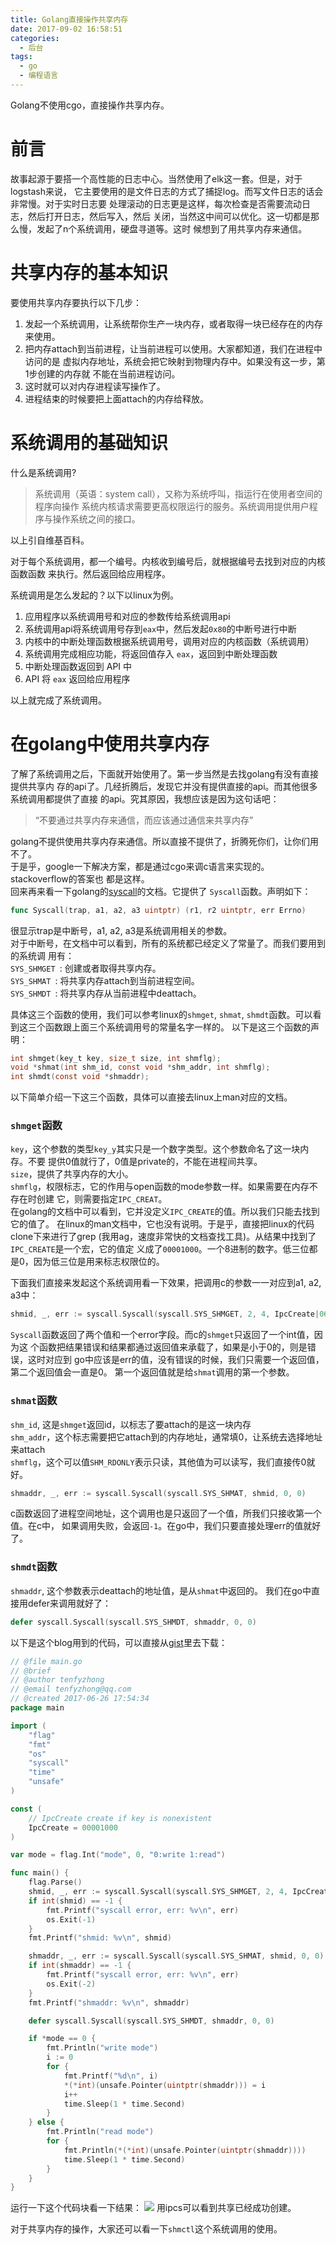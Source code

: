 ```yaml
---
title: Golang直接操作共享内存
date: 2017-09-02 16:58:51
categories: 
  - 后台
tags:
  - go
  - 编程语言
---
```


Golang不使用cgo，直接操作共享内存。

<!-- more -->

# 前言
故事起源于要搭一个高性能的日志中心。当然使用了elk这一套。但是，对于logstash来说，
它主要使用的是文件日志的方式了捕捉log。而写文件日志的话会非常慢。对于实时日志要
处理滚动的日志更是这样，每次检查是否需要流动日志，然后打开日志，然后写入，然后
关闭，当然这中间可以优化。这一切都是那么慢，发起了n个系统调用，硬盘寻道等。这时
候想到了用共享内存来通信。

# 共享内存的基本知识
要使用共享内存要执行以下几步：
1. 发起一个系统调用，让系统帮你生产一块内存，或者取得一块已经存在的内存来使用。
1. 把内存attach到当前进程，让当前进程可以使用。大家都知道，我们在进程中访问的是
   虚拟内存地址，系统会把它映射到物理内存中。如果没有这一步，第1步创建的内存就
   不能在当前进程访问。
1. 这时就可以对内存进程读写操作了。
1. 进程结束的时候要把上面attach的内存给释放。

# 系统调用的基础知识
什么是系统调用?  
> 系统调用（英语：system call），又称为系统呼叫，指运行在使用者空间的程序向操作
  系统内核请求需要更高权限运行的服务。系统调用提供用户程序与操作系统之间的接口。

以上引自维基百科。  

对于每个系统调用，都一个编号。内核收到编号后，就根据编号去找到对应的内核函数函数
来执行。然后返回给应用程序。  

系统调用是怎么发起的？以下以linux为例。  
1. 应用程序以系统调用号和对应的参数传给系统调用api
1. 系统调用api将系统调用号存到`eax`中，然后发起`0x80`的中断号进行中断
1. 内核中的中断处理函数根据系统调用号，调用对应的内核函数（系统调用）
1. 系统调用完成相应功能，将返回值存入 `eax`，返回到中断处理函数
1. 中断处理函数返回到 API 中
1. API 将 `eax` 返回给应用程序

以上就完成了系统调用。

# 在golang中使用共享内存
了解了系统调用之后，下面就开始使用了。第一步当然是去找golang有没有直接提供共享内
存的api了。几经折腾后，发现它并没有提供直接的api。而其他很多系统调用都提供了直接
的api。究其原因，我想应该是因为这句话吧：
> “不要通过共享内存来通信，而应该通过通信来共享内存”

golang不提供使用共享内存来通信。所以直接不提供了，折腾死你们，让你们用不了。  
于是乎，google一下解决方案，都是通过cgo来调c语言来实现的。stackoverflow的答案也
都是这样。  
回来再来看一下golang的[syscall](https://golang.org/pkg/syscall/)的文档。它提供了
`Syscall`函数。声明如下：
```go
func Syscall(trap, a1, a2, a3 uintptr) (r1, r2 uintptr, err Errno)
```
很显示trap是中断号，a1, a2, a3是系统调用相关的参数。  
对于中断号，在文档中可以看到，所有的系统都已经定义了常量了。而我们要用到的系统调
用有：  
`SYS_SHMGET `: 创建或者取得共享内存。    
`SYS_SHMAT `: 将共享内存attach到当前进程空间。  
`SYS_SHMDT `: 将共享内存从当前进程中deattach。  

具体这三个函数的使用，我们可以参考linux的`shmget`, `shmat`, `shmdt`函数。可以看
到这三个函数跟上面三个系统调用号的常量名字一样的。
以下是这三个函数的声明：
```c
int shmget(key_t key, size_t size, int shmflg);  
void *shmat(int shm_id, const void *shm_addr, int shmflg); 
int shmdt(const void *shmaddr);  
```
以下简单介绍一下这三个函数，具体可以直接去linux上man对应的文档。  
### `shmget`函数
`key`，这个参数的类型`key_y`其实只是一个数字类型。这个参数命名了这一块内存。不要
提供0值就行了，0值是private的，不能在进程间共享。  
`size`，提供了共享内存的大小。  
`shmflg`，权限标志，它的作用与open函数的mode参数一样。如果需要在内存不存在时创建
它，则需要指定`IPC_CREAT`。  
在golang的文档中可以看到，它并没定义`IPC_CREATE`的值。所以我们只能去找到它的值了。
在linux的man文档中，它也没有说明。于是乎，直接把linux的代码clone下来进行了grep
(我用ag，速度非常快的文档查找工具)。从结果中找到了`IPC_CREATE`是一个宏，它的值定
义成了`00001000`。一个8进制的数字。低三位都是0，因为低三位是用来标志权限位的。  

下面我们直接来发起这个系统调用看一下效果，把调用c的参数一一对应到a1, a2, a3中：
```go
shmid, _, err := syscall.Syscall(syscall.SYS_SHMGET, 2, 4, IpcCreate|0600)
```
`Syscall`函数返回了两个值和一个error字段。而c的`shmget`只返回了一个int值，因为这
个函数把结果错误和结果都通过返回值来承载了，如果是小于0的，则是错误，这时对应到
go中应该是err的值，没有错误的时候，我们只需要一个返回值，第二个返回值会一直是0。
第一个返回值就是给`shmat`调用的第一个参数。  

### `shmat`函数
`shm_id`, 这是`shmget`返回id，以标志了要attach的是这一块内存  
`shm_addr`，这个标志需要把它attach到的内存地址，通常填0，让系统去选择地址来attach  
`shmflg`，这个可以值`SHM_RDONLY`表示只读，其他值为可以读写，我们直接传0就好。  

```go
shmaddr, _, err := syscall.Syscall(syscall.SYS_SHMAT, shmid, 0, 0)
```
c函数返回了进程空间地址，这个调用也是只返回了一个值，所我们只接收第一个值。在c中，
如果调用失败，会返回`-1`。在go中，我们只要直接处理err的值就好了。  

### `shmdt`函数
`shmaddr`, 这个参数表示deattach的地址值，是从`shmat`中返回的。
我们在go中直接用defer来调用就好了：
```go
defer syscall.Syscall(syscall.SYS_SHMDT, shmaddr, 0, 0)
```

以下是这个blog用到的代码，可以直接从[gist][]里去下载：
```go
// @file main.go
// @brief
// @author tenfyzhong
// @email tenfyzhong@qq.com
// @created 2017-06-26 17:54:34
package main

import (
	"flag"
	"fmt"
	"os"
	"syscall"
	"time"
	"unsafe"
)

const (
	// IpcCreate create if key is nonexistent
	IpcCreate = 00001000
)

var mode = flag.Int("mode", 0, "0:write 1:read")

func main() {
	flag.Parse()
	shmid, _, err := syscall.Syscall(syscall.SYS_SHMGET, 2, 4, IpcCreate|0600)
	if int(shmid) == -1 {
		fmt.Printf("syscall error, err: %v\n", err)
		os.Exit(-1)
	}
	fmt.Printf("shmid: %v\n", shmid)

	shmaddr, _, err := syscall.Syscall(syscall.SYS_SHMAT, shmid, 0, 0)
	if int(shmaddr) == -1 {
		fmt.Printf("syscall error, err: %v\n", err)
		os.Exit(-2)
	}
	fmt.Printf("shmaddr: %v\n", shmaddr)

	defer syscall.Syscall(syscall.SYS_SHMDT, shmaddr, 0, 0)

	if *mode == 0 {
		fmt.Println("write mode")
		i := 0
		for {
			fmt.Printf("%d\n", i)
			*(*int)(unsafe.Pointer(uintptr(shmaddr))) = i
			i++
			time.Sleep(1 * time.Second)
		}
	} else {
		fmt.Println("read mode")
		for {
			fmt.Println(*(*int)(unsafe.Pointer(uintptr(shmaddr))))
			time.Sleep(1 * time.Second)
		}
	}
}
```

运行一下这个代码块看一下结果：
![](https://tenfy.cn/picture/ipcs-m.jpg)
用ipcs可以看到共享已经成功创建。

对于共享内存的操作，大家还可以看一下`shmctl`这个系统调用的使用。

[gist]: https://gist.github.com/tenfyzhong/767b4a1ed59cc7ead2d446df9fb78e5f
